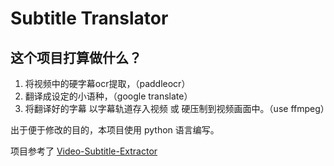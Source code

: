# Subtitle Translator

## 这个项目打算做什么？

1. 将视频中的硬字幕ocr提取，（paddleocr）
2. 翻译成设定的小语种，（google translate）
3. 将翻译好的字幕 以字幕轨道存入视频 或 硬压制到视频画面中。（use ffmpeg）

出于便于修改的目的，本项目使用 python 语言编写。


项目参考了 [Video-Subtitle-Extractor](https://github.com/YaoFANGUK/video-subtitle-extractor)